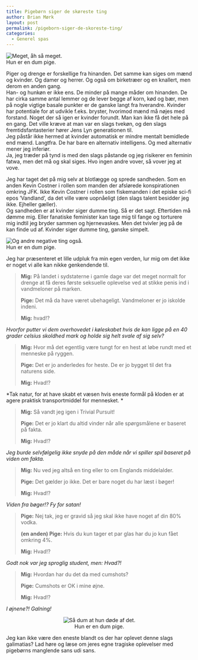 ```yaml
---
title: Pigebørn siger de skøreste ting
author: Brian Mørk
layout: post
permalink: /pigeborn-siger-de-skoreste-ting/
categories:
  - Generel spas
---
```

<div class="bitImage bitRight" style="width: 183px">
  <img src="http://www.abekat.net/images/simpson.jpg" alt="Meget, åh så meget." /><br /> Hun er en dum pige.
</div>

Piger og drenge er forskellige fra hinanden. Det samme kan siges om mænd og kvinder. Og damer og herrer. Og også om birketræer og en knallert, men derom en anden gang.  
Han- og hunkøn er ikke ens. De minder på mange måder om hinanden. De har cirka samme antal lemmer og de lever begge af korn, kød og bær, men på nogle vigtige basale punkter er de ganske langt fra hverandre. Kvinder har potentiale for at udvikle f.eks. bryster, hvorimod mænd må nøjes med forstand. Noget der så igen er kvinder forundt. Man kan ikke få det hele på en gang. Det ville kræve at man var en slags tvekøn, og den slags fremtidsfantasterier hører Jens Lyn generationen til.  
Jeg påstår ikke hermed at kvinder automatisk er mindre mentalt bemidlede end mænd. Langtfra. De har bare en alternativ intelligens. Og med alternativ mener jeg inferiør.  
Ja, jeg træder på tynd is med den slags påstande og jeg risikerer en feminin fatwa, men det må og skal siges. Hvo ingen andre vover, så vover jeg at vove.

Jeg har taget det på mig selv at blotlægge og sprede sandheden. Som en anden Kevin Costner i rollen som manden der afslørede konspirationen omkring JFK. Ikke Kevin Costner i rollen som fiskemanden i det episke sci-fi epos ’Vandland’, da det ville være uopnåeligt (den slags talent besidder jeg ikke. Ejheller gæller).  
Og sandheden er at kvinder siger dumme ting. Så er det sagt. Eftertiden må dømme mig. Eller fanatiske feminister kan tage mig til fange og torturere mig indtil jeg bryder sammen og hjernevaskes. Men det tvivler jeg på de kan finde ud af. Kvinder siger dumme ting, ganske simpelt.

<div class="bitImage bitLeft" style="width: 208px">
  <img src="http://www.abekat.net/images/hilton.jpg" alt="Og andre negative ting også." /><br /> Hun er en dum pige.
</div>

Jeg har præsenteret et lille udpluk fra min egen verden, lur mig om det ikke er noget vi alle kan nikke genkendende til.

> **Mig:** På landet i sydstaterne i gamle dage var det meget normalt for drenge at få deres første seksuelle oplevelse ved at stikke penis ind i vandmeloner på marken.
> 
> **Pige:** Det må da have været ubehageligt. Vandmeloner er jo iskolde indeni.
> 
> **Mig:** hvad!?

*Hvorfor putter vi dem overhovedet i køleskabet hvis de kan ligge på en 40 grader celsius skoldhed mark og holde sig helt svale af sig selv?*

> **Mig:** Hvor må det egentlig være tungt for en hest at løbe rundt med et menneske på ryggen.
> 
> **Pige:** Det er jo anderledes for heste. De er jo bygget til det fra naturens side.
> 
> **Mig:** Hvad!?

*Tak natur, for at have skabt et væsen hvis eneste formål på kloden er at agere praktisk transportmiddel for mennesket. *

> **Mig:** Så vandt jeg igen i Trivial Pursuit!
> 
> **Pige:** Det er jo klart du altid vinder når alle spørgsmålene er baseret på fakta.
> 
> **Mig:** Hvad!?

*Jeg burde selvfølgelig ikke snyde på den måde når vi spiller spil baseret på viden om fakta.*

> **Mig:** Nu ved jeg altså en ting eller to om Englands middelalder.
> 
> **Pige:** Det gælder jo ikke. Det er bare noget du har læst i bøger!
> 
> **Mig:** Hvad!?

*Viden fra bøger!? Fy for satan!*

> **Pige:** Nej tak, jeg er gravid så jeg skal ikke have noget af din 80% vodka.
> 
> **(en anden) Pige:** Hvis du kun tager et par glas har du jo kun fået omkring 4%.
> 
> **Mig:** Hvad!?

*Godt nok var jeg sproglig student, men: Hvad?!*

> **Mig:** Hvordan har du det da med cumshots?
> 
> **Pige:** Cumshots er OK i mine øjne.
> 
> **Mig:** Hvad!?

*I øjnene?! Galning!*

<center>
  </p> <div class="bitImage bitCenter" style="width: 198px">
    <img src="http://www.abekat.net/images/smith.jpg" alt="Så dum at hun døde af det." /><br /> Hun er en dum pige.
  </div>
  
  <p>
    </center>
  </p>
  
  <p>
    Jeg kan ikke være den eneste blandt os der har oplevet denne slags galimatias? Lad høre og læse om jeres egne tragiske oplevelser med pigebørns manglende sans udi sans.
  </p>